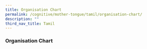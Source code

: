 ```yaml
---
title: Organisation Chart
permalink: /cognitive/mother-tongue/tamil/organisation-chart/
description: ""
third_nav_title: Tamil
---
```

### **Organisation Chart**
